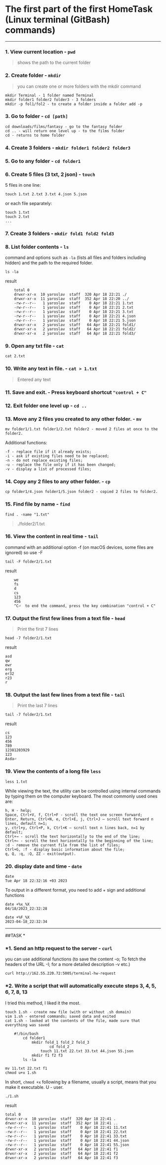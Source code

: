 # The first part of the first HomeTask (Linux terminal (GitBash) commands)
___
### 1. View current location - `pwd`

>shows the path to the current folder

### 2. Create folder - `mkdir`
>you can create one or more folders with the mkdir command

	mkdir Terminal - 1 folder named Terminal
	mkdir folder1 folder2 folder3 - 3 folders
	mkdir -p fol1/fol2 - to create a folder inside a folder add -p
	
### 3. Go to folder - `cd [path]`

    cd downloads/films/fantasy - go to the fantasy folder
    cd .. - will return one level up - to the films folder
    cd - returns to home folder
	
### 4. Create 3 folders - `mkdir folder1 folder2 folder3`

### 5. Go to any folder - `cd folder1`

### 6. Create 5 files (3 txt, 2 json) - `touch`
 
5 files in one line:

	touch 1.txt 2.txt 3.txt 4.json 5.json

or each file separately:    

	touch 1.txt
	touch 2.txt
	...

### 7. Create 3 folders - `mkdir fold1 fold2 fold3`

### 8. List folder contents - `ls`  

command and options such as `-la` (lists all files and folders including hidden) and the path to the required folder.

	ls -la

result

		total 0
		drwxr-xr-x  10 yaroslav  staff  320 Apr 18 22:21 ./
		drwxr-xr-x  11 yaroslav  staff  352 Apr 18 22:20 ../
		-rw-r--r--   1 yaroslav  staff    0 Apr 18 22:21 1.txt
		-rw-r--r--   1 yaroslav  staff    0 Apr 18 22:21 2.txt
		-rw-r--r--   1 yaroslav  staff    0 Apr 18 22:21 3.txt
		-rw-r--r--   1 yaroslav  staff    0 Apr 18 22:21 4.json
		-rw-r--r--   1 yaroslav  staff    0 Apr 18 22:21 5.json
		drwxr-xr-x   2 yaroslav  staff   64 Apr 18 22:21 fold1/
		drwxr-xr-x   2 yaroslav  staff   64 Apr 18 22:21 fold2/
		drwxr-xr-x   2 yaroslav  staff   64 Apr 18 22:21 fold3/

### 9. Open any txt file - `cat`
	cat 2.txt
	
### 10. Write any text in file. - `cat > 1.txt`

>Entered any text
### 11. Save and exit. - Press keyboard shortcut `"control + C"`

### 12. Exit folder one level up - `cd ..`

### 13. Move any 2 files you created to any other folder. - `mv` 
	mv folder1/1.txt folder1/2.txt folder2 - moved 2 files at once to the folder2.

Additional functions:
    
    -f - replace file if it already exists;
    -i - ask if existing files need to be replaced;
    -n - do not replace existing files;
    -u - replace the file only if it has been changed;
    -v - display a list of processed files;
	
### 14. Copy any 2 files to any other folder. - `cp`
	cp folder1/4.json folder1/5.json folder2 - copied 2 files to folder2.
	
### 15. Find file by name - `find`
	find . -name "1.txt"

>	./folder2/1.txt
### 16. View the content in real time - `tail` 
command with an additional option -f (on macOS devices, some files are ignored) so use -F

	tail -F folder2/1.txt

result

        we
        fs
        d
        cs
        123
        456
        ^C⏎  to end the command, press the key combination "control + C"

### 17. Output the first few lines from a text file - `head`
>Print the first 7 lines 
	
	head -7 folder2/1.txt 
       
 result
       
    asd
    qw
    ewr
    erg
    er32
    r23
    r

### 18. Output the last few lines from a text file - `tail`
>Print the last 7 lines 

	tail -7 folder2/1.txt 
         
result

    cs
    123
    456
    789
    12381203929
    123
    Asda⏎    

### 19. View the contents of a long file `less`

	less 1.txt

While viewing the text, the utility can be controlled using internal 
    commands by typing them on the computer keyboard. 
    The most commonly used ones are:

    h, H - help;
    Space, Ctrl+V, f, Ctrl+F - scroll the text one screen forward;
    Enter, Return, Ctrl+N, e, Ctrl+E, j, Ctrl+J — scroll text forward n lines, default n=1;
    y, ctrl+y, Ctrl+P, k, Ctrl+K — scroll text n lines back, n=1 by default;
    Ctrl+→ - scroll the text horizontally to the end of the line;
    Ctrl+← - scroll the text horizontally to the beginning of the line;
    :d - remove the current file from the list of files;
    Ctrl+G, :f - display basic information about the file;
    q, Q, :q, :Q, ZZ - exit(output).

### 20. display date and time - `date`
    date
    Tue Apr 18 22:32:16 +03 2023
    
 To output in a different format, you need to add + sign and additional functions
   
    date +%x_%X
    04/18/2023_22:32:28

    date +%F_%X
    2023-04-18_22:32:34

___
##TASK *
### *1. Send an http request to the server - `curl`  
you can use additional functions (to save the content -o; To fetch the headers of the URL -I; for a more detailed description -v etc.)

	curl http://162.55.220.72:5005/terminal-hw-request

### *2. Write a script that will automatically execute steps 3, 4, 5, 6, 7, 8, 13
I tried this method, I liked it the most.

	touch 1.sh - create new file (with or without .sh domain)
	vim 1.sh - entered commands; saved data and exited
	cat 1.sh - looked at the contents of the file, made sure that everything was saved

```
	#!/bin/bash
		cd folder1
			mkdir fold_1 fold_2 fold_3
					cd fold_2
				touch 11.txt 22.txt 33.txt 44.json 55.json
			mkdir f1 f2 f3
		ls -la 
```
    mv 11.txt 22.txt f1
    chmod u+x 1.sh 
    
In short, `chmod +x` following by a filename, usually a script, means that you make it executable. U - user.

	./1.sh 

result

    total 0
    drwxr-xr-x  10 yaroslav  staff  320 Apr 18 22:41 .
    drwxr-xr-x  11 yaroslav  staff  352 Apr 18 22:41 ..
    -rw-r--r--   1 yaroslav  staff    0 Apr 18 22:41 11.txt
    -rw-r--r--   1 yaroslav  staff    0 Apr 18 22:41 22.txt
    -rw-r--r--   1 yaroslav  staff    0 Apr 18 22:41 33.txt
    -rw-r--r--   1 yaroslav  staff    0 Apr 18 22:41 44.json
    -rw-r--r--   1 yaroslav  staff    0 Apr 18 22:41 55.json
    drwxr-xr-x   2 yaroslav  staff   64 Apr 18 22:41 f1
    drwxr-xr-x   2 yaroslav  staff   64 Apr 18 22:41 f2
    drwxr-xr-x   2 yaroslav  staff   64 Apr 18 22:41 f3
    
